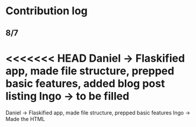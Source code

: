 # Contribution log
## 8/7
<<<<<<< HEAD
Daniel -> Flaskified app, made file structure, prepped basic features, added blog post listing
Ingo -> to be filled
=======
Daniel -> Flaskified app, made file structure, prepped basic features
Ingo -> Made the HTML 
